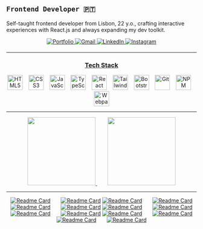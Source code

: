 ## **`Frontend Developer 🇵🇹`**
Self-taught frontend developer from Lisbon, 22 y.o., crafting interactive experiences with React.js and always expanding my dev toolkit.
<div align="center" style="margin-bottom: 20px;">
  <a href="https://joaoportfolio.com" target="_blank">
  <img src="https://img.shields.io/badge/Portfolio-white?style=for-the-badge&logo=gleam" alt="Portfolio">
</a>
  <a href="mailto:joaosilva7875@gmail.com" target="_blank">
    <img src="https://img.shields.io/badge/Gmail-D14836?style=for-the-badge&logo=gmail&logoColor=white" alt="Gmail">
  </a>
  <a href="https://www.linkedin.com/in/jo%C3%A3o-silva-8992b4221/" target="_blank">
    <img src="https://img.shields.io/badge/LinkedIn-0A66C2?style=for-the-badge&logo=linkedin&logoColor=white" alt="LinkedIn">
  </a>
  <a href="https://www.instagram.com/wombajuan" target="_blank">
    <img src="https://img.shields.io/badge/Instagram-E4405F?style=for-the-badge&logo=instagram&logoColor=white" alt="Instagram">
  </a>
</div>

---

<h3 align="center"><ins>Tech Stack</ins></h3>
<div align="center">
  <img src="https://cdn.jsdelivr.net/gh/devicons/devicon/icons/html5/html5-original.svg" width="40" alt="HTML5" />&nbsp;&nbsp;&nbsp;
  <img src="https://cdn.jsdelivr.net/gh/devicons/devicon/icons/css3/css3-original.svg" width="40" alt="CSS3" />&nbsp;&nbsp;&nbsp;
  <img src="https://cdn.jsdelivr.net/gh/devicons/devicon/icons/javascript/javascript-original.svg" width="40" height="40" alt="JavaScript" />&nbsp;&nbsp;&nbsp;
  <img src="https://cdn.jsdelivr.net/gh/devicons/devicon/icons/typescript/typescript-original.svg" width="40" height="40" alt="TypeScript" />&nbsp;&nbsp;&nbsp;
  <img src="https://cdn.jsdelivr.net/gh/devicons/devicon/icons/react/react-original.svg" width="40" height="40" alt="React" />&nbsp;&nbsp;&nbsp;
  <img src="https://cdn.jsdelivr.net/gh/devicons/devicon/icons/tailwindcss/tailwindcss-original.svg" width="40" height="40" alt="Tailwind CSS" />&nbsp;&nbsp;&nbsp;
  <img src="https://cdn.jsdelivr.net/gh/devicons/devicon@latest/icons/bootstrap/bootstrap-original.svg" width="40" height="40" alt="Bootstrap" />&nbsp;&nbsp;&nbsp;
  <img src="https://cdn.jsdelivr.net/gh/devicons/devicon/icons/git/git-original.svg" width="40" height="40" alt="Git" />&nbsp;&nbsp;&nbsp;
  <img src="https://cdn.jsdelivr.net/gh/devicons/devicon/icons/npm/npm-original-wordmark.svg" width="40" height="40" alt="NPM" />&nbsp;&nbsp;&nbsp;
  <img src="https://cdn.jsdelivr.net/gh/devicons/devicon/icons/webpack/webpack-original.svg" width="40" height="40" alt="Webpack" />
</div>

---

<div align="center">
  <a href="https://github.com/anuraghazra/github-readme-stats">
    <img height="180em" src="https://github-readme-stats.vercel.app/api?username=Joaosilva27&show_icons=true&theme=synthwave&include_all_commits=true&count_private=true&show=prs_merged&hide=issues"/>
  </a>
  &nbsp;&nbsp;&nbsp;&nbsp;&nbsp;&nbsp;
  <a href="https://github.com/anuraghazra/github-readme-stats">
    <img height="180em" src="https://github-readme-stats.vercel.app/api/top-langs/?username=Joaosilva27&layout=compact&langs_count=7&theme=synthwave"/>
  </a>
</div>

---

<div align="center">
  
  [![Readme Card](https://github-readme-stats.vercel.app/api/pin/?username=Joaosilva27&repo=Portfolio&theme=synthwave)](https://github.com/Joaosilva27/Portfolio)&nbsp;&nbsp;&nbsp;&nbsp;&nbsp;&nbsp;
[![Readme Card](https://github-readme-stats.vercel.app/api/pin/?username=Joaosilva27&repo=QuillNot_Paraphraser&theme=synthwave)](https://github.com/Joaosilva27/QuillNot_Paraphraser)
[![Readme Card](https://github-readme-stats.vercel.app/api/pin/?username=Joaosilva27&repo=Grocery-List2.0&theme=synthwave)](https://github.com/Joaosilva27/Grocery-List2.0)&nbsp;&nbsp;&nbsp;&nbsp;&nbsp;&nbsp;
[![Readme Card](https://github-readme-stats.vercel.app/api/pin/?username=Joaosilva27&repo=Modern-Amazon&theme=synthwave)](https://github.com/Joaosilva27/Modern-Amazon)
[![Readme Card](https://github-readme-stats.vercel.app/api/pin/?username=Joaosilva27&repo=skin-tone-match-ai&theme=synthwave)](https://github.com/Joaosilva27/skin-tone-match-ai)&nbsp;&nbsp;&nbsp;&nbsp;&nbsp;&nbsp;
[![Readme Card](https://github-readme-stats.vercel.app/api/pin/?username=Joaosilva27&repo=trivia-game-buzz&theme=synthwave)](https://github.com/Joaosilva27/trivia-game-buzz)
[![Readme Card](https://github-readme-stats.vercel.app/api/pin/?username=Joaosilva27&repo=Tobimasu-Music&theme=synthwave)](https://github.com/Joaosilva27/Tobimasu-Music)&nbsp;&nbsp;&nbsp;&nbsp;&nbsp;&nbsp;
[![Readme Card](https://github-readme-stats.vercel.app/api/pin/?username=Joaosilva27&repo=idlsmartbar&theme=synthwave)](https://github.com/Joaosilva27/idlsmartbar)
[![Readme Card](https://github-readme-stats.vercel.app/api/pin/?username=Joaosilva27&repo=pokemontcg&theme=synthwave)](https://github.com/Joaosilva27/pokemontcg)&nbsp;&nbsp;&nbsp;&nbsp;&nbsp;&nbsp;
[![Readme Card](https://github-readme-stats.vercel.app/api/pin/?username=Joaosilva27&repo=Pokedex-Emerald&theme=synthwave)](https://github.com/Joaosilva27/Pokedex-Emerald)
[![Readme Card](https://github-readme-stats.vercel.app/api/pin/?username=Joaosilva27&repo=PhotoBooth&theme=synthwave)](https://github.com/Joaosilva27/PhotoBooth)&nbsp;&nbsp;&nbsp;&nbsp;&nbsp;&nbsp;
[![Readme Card](https://github-readme-stats.vercel.app/api/pin/?username=Joaosilva27&repo=tweex&theme=synthwave)](https://github.com/Joaosilva27/tweex)
[![Readme Card](https://github-readme-stats.vercel.app/api/pin/?username=Joaosilva27&repo=weather&theme=synthwave)](https://github.com/Joaosilva27/weather)&nbsp;&nbsp;&nbsp;&nbsp;&nbsp;&nbsp;
[![Readme Card](https://github-readme-stats.vercel.app/api/pin/?username=Joaosilva27&repo=grocery-list&theme=synthwave)](https://github.com/Joaosilva27/grocery-list)

</div>
